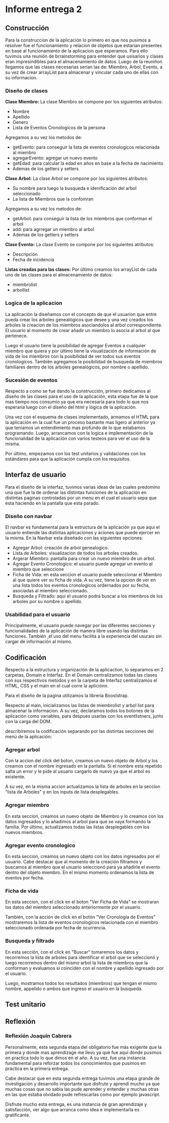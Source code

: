 # Informe entrega 2

## Construcción
Para la construccion de la aplicación lo primero en que nos pusimos a resolver fue el funcionamiento y relacion de objetos que estarian presentes en base al funcionamiento de la aplicacion que esperamos. Para ello tuvimos una reunión de brrainstorming para entender que usisarios y clases eran impresindibles para el almacenamiento de datos. Luego de la reuniñon llegamos que las clases necesarias serían las de: Miembro, Arbol, Evento, a su vez de crear arrayList para almacenar y vincular cada uno de ellas con su informacion.

### Diseño de clases
**Clase Miembro:** La clase Miembro se compone por los siguientes atributos:
- Nombre
- Apellido
- Genero
- Lista de Eventos Cronologicos de la persona

Agregamos a su vez los metodos de:
- getEvento: para conseguir la lista de eventos cronologicos relacionada al miembro
- agregarEvento: agregar un nuevo evento
- getEdad: para calcular la edad en años en base a la fecha de nacimiento
- Ademas de los getters y setters

**Clase Arbol:** La clase Arbol se compone por los siguientes atributos:
- Su nombre para luego la busqueda e idenificación del arbol seleccionado
- La lista de Miembros que la confomran

Agregamos a su vez los metodos de:
- getArbol: para conseguir la lista de los miembros que conforman el arbol
- add: para agrregar un miembro al arbol
- Ademas de los getters y setters

**Clase Evento:** La clase Evento se compone por los siguientes atributos:
- Descripción
- Fecha de incidencia

**Listas creadas para las clases:** Por último creamos los arrayList de cada uno de las clases para el almacenamiento de datos:
- miembrolist
- arbollist

### Logica de la aplicacion
La aplicación la diseñamos con el concepto de que el usuarion que entre pueda crear los arboles genealógicos que desee y una vez creados los arboles la creacion de los miembros asociandolos al arbol correspondiente. El usuario al momento de crear añadir un miembro lo asocia al arbol al que pertenece.

Luego el usuario tiene la posibilidad de agregar Eventos a cualquier miembro que quiera y por último tiene la  visualización de información de vida de los miembros con la posibilidad de ver todos sus eventos cronologicos.
Tambièn agregamos la posibilidad de busqueda de miembros familiares dentro de los arboles genealógicos, por nombre o apellido.

### Sucesión de eventos
Respecto a como se fue dando la construcción, primero dedicamos al diseño de las clases para el uso de la aplicación, esta etapa fue de la que mas tiempo nos consumio ya que era necesaria para todo lo que nos esperaría luego con el diseño del html y lógica de la aplicación. 

Una vez con el esquema de clases implementado, armamos el HTML para la aplicación en la cual fue un proceso bastante mas ligero al anterior ya que teniamos un entendimiento mas profundo de lo que estabamos programando.
Luego, arrancamos con la logica e implementación de la funcionalidad de la aplicación con varios testeos para ver el uso de la misma.

Por último, empezamos con los test unitarios y validaciones con los estándares para que la aplicación cumpla con los requisitos.

## Interfaz de usuario
Para el diseño de la interfaz, tuvimos varias ideas de las cuales predomino una que fue la de ordenar las distintas funciones de la aplicación en distintas paginas controladas por un menu en el cual el usuario sepa que esta haciendo en la pantalla que esta parado.

### Diseño con navbar
El navbar es fundamental para la estructura de la aplicación ya que aqui el usuario entiende las distintas aplicaciones y aciones que puede ejercer en la misma. En la Navbar esta diseñado con las siguientes opciones:
- Agregar Arbol: creación de arbol genealogico.
- Lista de Arboles: visualizacion de todos los arboles creados.
- Argerar Miembro: pantalla para crear un nuevo miembro de un arbol.
- Agregar Evento Cronologico: el usuario puede agregar un evento al miembro que seleccione
- Ficha de Vida: en esta seccion el usuario puede seleccionar el Miembro al que quiere ver su ficha de vida. A su vez, tiene la opcion de ver en una lista todos los eventos cronologicos ordernados por su fecha, asociadas al miembro seleccionado.
- Busqueda y Filtrado: aqui el usuario podrá buscar a los miembros de los arboles por su nombre o apellido.

### Usabilidad para el usuario
Principalmente, el usuario puede navegar por las diferentes secciones y funcionalidades de la aplicación de manera libre usando las distintas funciones. También ,el uso del menu facilita a la experiencia del usuraio sin cargar de información al mismo.

## Codificación
Respecto a la estructura y organización de la aplicaction, lo separamos en 2 carpetas, Domain e Interfaz. En el Domain centralizamos todas las clases con sus respectivos metodos y en la carpeta de Interfaz centralizamos el HTML, CSS y el main en el cual corre la apliciónn. 

Para el diseño de la pagina utilizamos la librería Booststrap.

Respecto al main, inicializamos las listas de miembrolist y arbol list para almacenar la informacion. A su vez, declaramos todos los botones de la aplicación como variables, para despues usarlas con los eventlistners, junto con la carga del DOM.

describiremos la codificación separando por las distintas secciones del menú de la aplicación:
### Agregar arbol
Con la accion del click del boton, creamos un nuevo objeto de Arbol y los creamos con el nombre ingresado en la pantalla. Si el nombre esta repetido salta un error y le pide al usuario cargarlo de nuevo ya que el arbol es existente.

A su vez, en la misma accion actualizamos la lista de arboles en la seccion "lista de Arboles" y en los inputs de lista desplegables.

### Agregar miembro
En esta seccion, creamos un nuevo objeto de Miembro y lo creamos con los datos ingresados y lo añadimos al arbol para que se vaya formando la familia.
Por último, actualizamos todas las listas desplegables con los nuevos miembros. 

### Agregar evento cronologico
En esta seccion, creamos un nuevo objeto con los datos ingresados por el usuario. Cabe destacar que al momento de la creación filtramos y buscamos al miembro que el usuario seleccionó para ya añadirle el evento dentro del objeto miembro. En el mismo momento ordenamos la lista de eventos por fecha.

### Ficha de vida
En esta seccion, con el click en el boton "Ver Ficha de Vida" se mostraran los datos del miembro seleccionado anteriormente por el usuario.

También, con la acción de click en el botón "Ver Cronología de Eventos" mostraremos la lista de eventos cronologicos relacionada con el miembro seleccionado ordenada por fecha de ocurrencia.

### Busqueda y filtrado
En esta sección, con el click en "Buscar" tomaremos los datos y recorremos la lista de arboles para identificar el arbol que se seleccionó y luego recorremos dentro del mismo arbol la lista de miembros que la conforman y evaluamos si coinciden con el nombre y apellido ingresado por el usuario.

Luego, mostramos todos los resultados (miembros) que tengan el mismo nombre, appelido o ambos que ingreso el usuario en la busqueda.

## Test unitario


## Reflexión
### Reflexión Joaquín Cabrera
Personalmente, esta segunda etapa del obligatorio fue más exigente que la primera y donde mas aprendizage me llevo ya que fue aqui donde pusimos en practica todo lo que dimos en el año. A su vez, fue una instancia fundamental para reforzar todos los conocimientos que pusimos en práctica en la primera entrega.

Cabe destacar que en esta segunda entrega tuvimos una etapa grande de investigación y desarrollo importante que disfrute y aprendí mucho ya que muchas cosas que no sabia las pude aprender y entender y muchas otras en las que estaba olvidado pude refrescarlas como por ejemplo javascript.

Disfrute mucho esta entrega, es una instancia de gran aprendizaje y satisfacción, ver algo que arranca como idea e implementarla es gratificante.